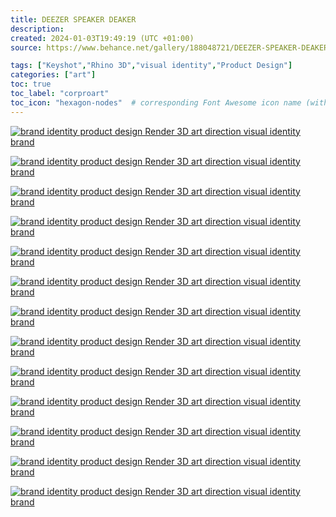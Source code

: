```yaml
---
title: DEEZER SPEAKER DEAKER
description: 
created: 2024-01-03T19:49:19 (UTC +01:00)
source: https://www.behance.net/gallery/188048721/DEEZER-SPEAKER-DEAKER-

tags: ["Keyshot","Rhino 3D","visual identity","Product Design"]
categories: ["art"]
toc: true
toc_label: "corproart"
toc_icon: "hexagon-nodes"  # corresponding Font Awesome icon name (without fa prefix)
---
```

[![brand identity product design  Render 3D art direction  visual identity brand](https://mir-s3-cdn-cf.behance.net/project_modules/1400/539368188048721.659f611b76d71.png)](https://www.behance.net/gallery/188048721/DEEZER-SPEAKER-DEAKER-/modules/1066857425)

[![brand identity product design  Render 3D art direction  visual identity brand](https://mir-s3-cdn-cf.behance.net/project_modules/1400/6269b7188048721.659f611b7cb69.png)](https://www.behance.net/gallery/188048721/DEEZER-SPEAKER-DEAKER-/modules/1066857439)

[![brand identity product design  Render 3D art direction  visual identity brand](https://mir-s3-cdn-cf.behance.net/project_modules/1400/6acbb0188048721.659f611b79658.png)](https://www.behance.net/gallery/188048721/DEEZER-SPEAKER-DEAKER-/modules/1066857431)

[![brand identity product design  Render 3D art direction  visual identity brand](https://mir-s3-cdn-cf.behance.net/project_modules/1400/e66bb1188048721.659f611b7bafa.png)](https://www.behance.net/gallery/188048721/DEEZER-SPEAKER-DEAKER-/modules/1066857437)

[![brand identity product design  Render 3D art direction  visual identity brand](https://mir-s3-cdn-cf.behance.net/project_modules/1400/d6280d188048721.659f611b7eccf.png)](https://www.behance.net/gallery/188048721/DEEZER-SPEAKER-DEAKER-/modules/1066857443)

[![brand identity product design  Render 3D art direction  visual identity brand](https://mir-s3-cdn-cf.behance.net/project_modules/1400/c77253188048721.659f611b77bad.png)](https://www.behance.net/gallery/188048721/DEEZER-SPEAKER-DEAKER-/modules/1066857427)

[![brand identity product design  Render 3D art direction  visual identity brand](https://mir-s3-cdn-cf.behance.net/project_modules/1400/139925188048721.659f611b7aeb9.png)](https://www.behance.net/gallery/188048721/DEEZER-SPEAKER-DEAKER-/modules/1066857435)

[![brand identity product design  Render 3D art direction  visual identity brand](https://mir-s3-cdn-cf.behance.net/project_modules/1400/9062aa188048721.659f611b7a28e.png)](https://www.behance.net/gallery/188048721/DEEZER-SPEAKER-DEAKER-/modules/1066857433)

[![brand identity product design  Render 3D art direction  visual identity brand](https://mir-s3-cdn-cf.behance.net/project_modules/1400/30e660188048721.659f611b7f925.png)](https://www.behance.net/gallery/188048721/DEEZER-SPEAKER-DEAKER-/modules/1066857445)

[![brand identity product design  Render 3D art direction  visual identity brand](https://mir-s3-cdn-cf.behance.net/project_modules/1400/f2bc69188048721.659f611b789c0.png)](https://www.behance.net/gallery/188048721/DEEZER-SPEAKER-DEAKER-/modules/1066857429)

[![brand identity product design  Render 3D art direction  visual identity brand](https://mir-s3-cdn-cf.behance.net/project_modules/1400/cd28c4188048721.659f611b7d94d.png)](https://www.behance.net/gallery/188048721/DEEZER-SPEAKER-DEAKER-/modules/1066857441)

[![brand identity product design  Render 3D art direction  visual identity brand](https://mir-s3-cdn-cf.behance.net/project_modules/1400/6b1da7188048721.659f611b75bf4.png)](https://www.behance.net/gallery/188048721/DEEZER-SPEAKER-DEAKER-/modules/1066857423)

[![brand identity product design  Render 3D art direction  visual identity brand](https://mir-s3-cdn-cf.behance.net/project_modules/1400/4d33e4188048721.659f611b74cec.png)](https://www.behance.net/gallery/188048721/DEEZER-SPEAKER-DEAKER-/modules/1066857421)